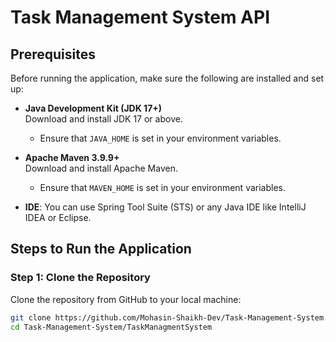 # Task Management System API

## Prerequisites

Before running the application, make sure the following are installed and set up:

- **Java Development Kit (JDK 17+)**  
  Download and install JDK 17 or above.
  - Ensure that `JAVA_HOME` is set in your environment variables.

- **Apache Maven 3.9.9+**  
  Download and install Apache Maven.
  - Ensure that `MAVEN_HOME` is set in your environment variables.

- **IDE**: You can use Spring Tool Suite (STS) or any Java IDE like IntelliJ IDEA or Eclipse.

## Steps to Run the Application

### Step 1: Clone the Repository
Clone the repository from GitHub to your local machine:
```bash
git clone https://github.com/Mohasin-Shaikh-Dev/Task-Management-System.git
cd Task-Management-System/TaskManagmentSystem




